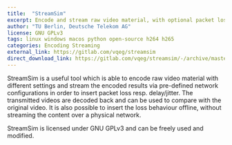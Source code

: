 ```yaml
---
title:  "StreamSim"
excerpt: Encode and stream raw video material, with optional packet loss
author: "TU Berlin, Deutsche Telekom AG"
license: GNU GPLv3
tags: linux windows macos python open-source h264 h265
categories: Encoding Streaming
external_link: https://gitlab.com/vqeg/streamsim
direct_download_link: https://gitlab.com/vqeg/streamsim/-/archive/master/streamsim-master.zip
---
```


StreamSim is a useful tool which is able to encode raw video material with different settings and stream the encoded results via pre-defined network configurations in order to insert packet loss resp. delay/jitter. The transmitted videos are decoded back and can be used to compare with the original video. It is also possible to insert the loss behaviour offline, without streaming the content over a physical network.

StreamSim is licensed under GNU GPLv3 and can be freely used and modified.